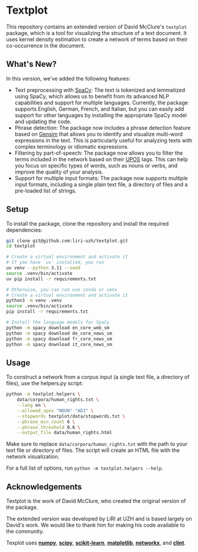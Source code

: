 # Textplot

This repository contains an extended version of David McClure's `textplot` package, which is a tool for visualizing the structure of a text document. It uses kernel density estimation to create a network of terms based on their co-occurrence in the document.

## What's New?

In this version, we've added the following features:

- Text preprocessing with [SpaCy](https://spacy.io/): The text is tokenized and lemmatized using SpaCy, which allows us to benefit from its advanced NLP capabilities and support for multiple languages. Currently, the package supports English, German, French, and Italian, but you can easily add support for other languages by installing the appropriate SpaCy model and updating the code.
- Phrase detection: The package now includes a phrase detection feature based on [Gensim](https://radimrehurek.com/gensim/models/phrases.html) that allows you to identify and visualize multi-word expressions in the text. This is particularly useful for analyzing texts with complex terminology or idiomatic expressions.
- Filtering by part-of-speech: The package now allows you to filter the terms included in the network based on their [UPOS](https://universaldependencies.org/u/pos/) tags. This can help you focus on specific types of words, such as nouns or verbs, and improve the quality of your analysis.
- Support for multiple input formats: The package now supports multiple input formats, including a single plain text file, a directory of files and a pre-loaded list of strings.

## Setup

To install the package, clone the repository and install the required dependencies:

```bash
git clone git@github.com:liri-uzh/textplot.git
cd textplot

# Create a virtual environment and activate it
# If you have `uv` installed, you run
uv venv --python 3.11 --seed
source .venv/bin/activate
uv pip install -r requirements.txt

# Otherwise, you can run use conda or venv
# Create a virtual environment and activate it
python3 -m venv .venv
source .venv/bin/activate
pip install -r requirements.txt

# Install the language models for SpaCy
python -m spacy download en_core_web_sm
python -m spacy download de_core_news_sm
python -m spacy download fr_core_news_sm
python -m spacy download it_core_news_sm
```

## Usage

To construct a network from a corpus input (a single text file, a directory of files), use the helpers.py script:

```bash
python -m textplot.helpers \
    data/corpora/human_rights.txt \
    --lang en \
    --allowed_upos "NOUN" "ADJ" \
    --stopwords textplot/data/stopwords.txt \
    --phrase_min_count 6 \
    --phrase_threshold 0.6 \
    --output_file data/human_rights.html
```

Make sure to replace `data/corpora/human_rights.txt` with the path to your text file or directory of files. The script will create an HTML file with the network visualization.

For a full list of options, run `python -m textplot.helpers --help`.

## Acknowledgements

Textplot is the work of David McClure, who created the original version of the package. 

The extended version was developed by LiRI at UZH and is based largely on David's work. We would like to thank him for making his code available to the community.

Texplot uses **[numpy](http://www.numpy.org)**, **[scipy](http://www.scipy.org)**, **[scikit-learn](http://scikit-learn.org)**, **[matplotlib](http://matplotlib.org)**, **[networkx](http://networkx.github.io)**, and **[clint](https://github.com/kennethreitz/clint)**.
